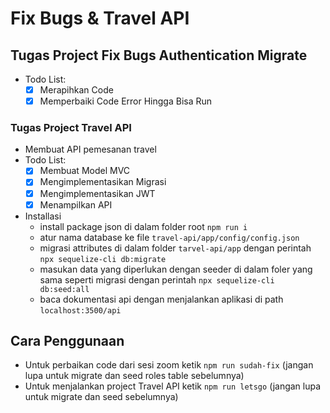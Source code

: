 # Fix Bugs & Travel API
## Tugas Project Fix Bugs Authentication Migrate
- Todo List:
  - [x] Merapihkan Code
  - [x] Memperbaiki Code Error Hingga Bisa Run
### Tugas Project Travel API
- Membuat API pemesanan travel
- Todo List:
  - [x] Membuat Model MVC
  - [x] Mengimplementasikan Migrasi
  - [x] Mengimplementasikan JWT
  - [x] Menampilkan API
- Installasi
  - install package json di dalam folder root `npm run i`
  - atur nama database ke file `travel-api/app/config/config.json`
  - migrasi attributes di dalam folder `tarvel-api/app` dengan perintah `npx sequelize-cli db:migrate`
  - masukan data yang diperlukan dengan seeder di dalam foler yang sama seperti migrasi dengan perintah `npx sequelize-cli db:seed:all`
  - baca dokumentasi api dengan menjalankan aplikasi di path `localhost:3500/api`

## Cara Penggunaan
- Untuk perbaikan code dari sesi zoom ketik `npm run sudah-fix` (jangan lupa untuk migrate dan seed roles table sebelumnya)
- Untuk menjalankan project Travel API ketik `npm run letsgo` (jangan lupa untuk migrate dan seed sebelumnya)

